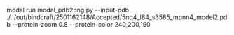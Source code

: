 modal run modal_pdb2png.py --input-pdb ./../out/bindcraft/2501162148/Accepted/5nq4_l84_s3585_mpnn4_model2.pdb --protein-zoom 0.8 --protein-color 240,200,190
